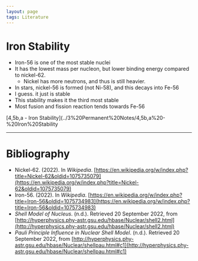 ```yaml
---
layout: page
tags: Literature  
---
```


# Iron Stability

- Iron-56 is one of the most stable nuclei
- It has the lowest mass per nucleon, but lower binding energy compared to nickel-62.
	- Nickel has more neutrons, and thus is still heavier.
- In stars, nickel-56 is formed (not Ni-58), and this decays into Fe-56
- I guess. it just is stable
- This stability makes it the third most stable
- Most fusion and fission reaction tends towards Fe-56

[4,5b,a - Iron Stability](../3%20Permanent%20Notes/4,5b,a%20-%20Iron%20Stability

---

# Bibliography
- Nickel-62. (2022). In _Wikipedia_. [https://en.wikipedia.org/w/index.php?title=Nickel-62&oldid=1075735079](https://en.wikipedia.org/w/index.php?title=Nickel-62&oldid=1075735079)
- Iron-56. (2022). In _Wikipedia_. [https://en.wikipedia.org/w/index.php?title=Iron-56&oldid=1075734983](https://en.wikipedia.org/w/index.php?title=Iron-56&oldid=1075734983)
- _Shell Model of Nucleus_. (n.d.). Retrieved 20 September 2022, from [http://hyperphysics.phy-astr.gsu.edu/hbase/Nuclear/shell2.html](http://hyperphysics.phy-astr.gsu.edu/hbase/Nuclear/shell2.html)
- _Pauli Principle Influence in Nuclear Shell Model_. (n.d.). Retrieved 20 September 2022, from [http://hyperphysics.phy-astr.gsu.edu/hbase/Nuclear/shellpau.html#c1](http://hyperphysics.phy-astr.gsu.edu/hbase/Nuclear/shellpau.html#c1)